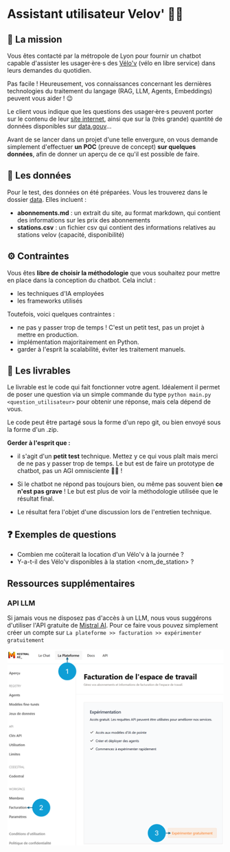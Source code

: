 # Assistant utilisateur Velov' 🤖🚴

## 📄 La mission

Vous êtes contacté par la métropole de Lyon pour fournir un chatbot capable d'assister les usager·ère·s des [Vélo'v](https://velov.grandlyon.com/fr/home) (vélo en libre service) dans leurs demandes du quotidien.

Pas facile ! Heureusement, vos connaissances concernant les dernières technologies du traitement du langage (RAG, LLM, Agents, Embeddings) peuvent vous aider ! 😉

Le client vous indique que les questions des usager·ère·s peuvent porter sur le contenu de leur [site internet](https://velov.grandlyon.com/fr/home), ainsi que sur la (très grande) quantité de données disponibles sur [data.gouv](https://transport.data.gouv.fr/datasets/stations-velov-de-la-metropole-de-lyon-disponibilites-temps-reel)...

Avant de se lancer dans un projet d'une telle envergure, on vous demande simplement d'effectuer **un POC** (preuve de concept) **sur quelques données**, afin de donner un aperçu de ce qu'il est possible de faire.

## 📅 Les données

Pour le test, des données on été préparées. Vous les trouverez dans le dossier [data](./data). Elles incluent : 

- **abonnements.md** : un extrait du site, au format markdown, qui contient des informations sur les prix des abonnements
- **stations.csv** : un fichier csv qui contient des informations relatives au stations velov (capacité, disponibilité)

## ⚙️ Contraintes

Vous êtes **libre de choisir la méthodologie** que vous souhaitez pour mettre en place dans la conception du chatbot. Cela inclut : 
- les techniques d'IA employées
- les frameworks utilisés

Toutefois, voici quelques contraintes :

- ne pas y passer trop de temps ! C'est un petit test, pas un projet à mettre en production.
- implémentation majoritairement en Python.
- garder à l'esprit la scalabilité, éviter les traitement manuels.

## 💌 Les livrables

Le livrable est le code qui fait fonctionner votre agent. Idéalement il permet de poser une question via un simple commande du type ``python main.py <question_utilisateur>`` pour obtenir une réponse, mais cela dépend de vous.

Le code peut être partagé sous la forme d'un repo git, ou bien envoyé sous la forme d'un .zip.

**Gerder à l'esprit que :**

- il s'agit d'un **petit test** technique. Mettez y ce qui vous plaît mais merci de ne pas y passer trop de temps. Le but est de faire un prototype de chatbot, pas un AGI omnisciente 😶‍🌫️ !

- Si le chatbot ne répond pas toujours bien, ou même pas souvent bien **ce n'est pas grave** ! Le but est plus de voir la méthodologie utilisée que le résultat final.

- Le résultat fera l'objet d'une discussion lors de l'entretien technique.

## ❓ Exemples de questions

- Combien me coûterait la location d'un Vélo'v à la journée ?
- Y-a-t-il des Vélo'v disponibles à la station <nom_de_station> ?

## Ressources supplémentaires

### API LLM

Si jamais vous ne disposez pas d'accès à un LLM, nous vous suggérons d'utiliser l'API gratuite de [Mistral AI](https://console.mistral.ai/billing). Pour ce faire vous pouvez simplement créer un compte sur ``La plateforme >> facturation >> expérimenter gratuitement``

![procédure mistral API](./img/image.png)
